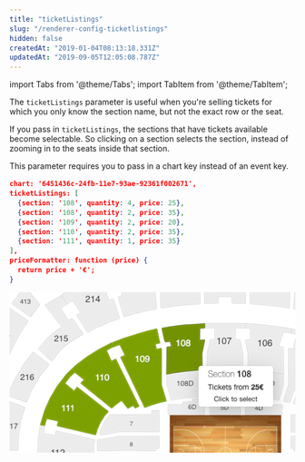 ```yaml
---
title: "ticketListings"
slug: "/renderer-config-ticketlistings"
hidden: false
createdAt: "2019-01-04T08:13:18.331Z"
updatedAt: "2019-09-05T12:05:08.787Z"
---
```


import Tabs from '@theme/Tabs';
import TabItem from '@theme/TabItem';

The `ticketListings` parameter is useful when you're selling tickets for which you only know the section name, but not the exact row or the seat.

If you pass in `ticketListings`, the sections that have tickets available become selectable. So clicking on a section selects the section, instead of zooming in to the seats inside that section.

This parameter requires you to pass in a chart key instead of an event key.
```json
chart: '6451436c-24fb-11e7-93ae-92361f002671',
ticketListings: [
  {section: '108', quantity: 4, price: 25},
  {section: '108', quantity: 2, price: 35},
  {section: '109', quantity: 2, price: 20},
  {section: '110', quantity: 2, price: 35},
  {section: '111', quantity: 1, price: 35}
],
priceFormatter: function (price) {
  return price + '€';
}
```

![Screenshot 2019-01-04 at 09.15.55.png](/img/readme/Screenshot-2019-01-04-at-09.15.55.png)
